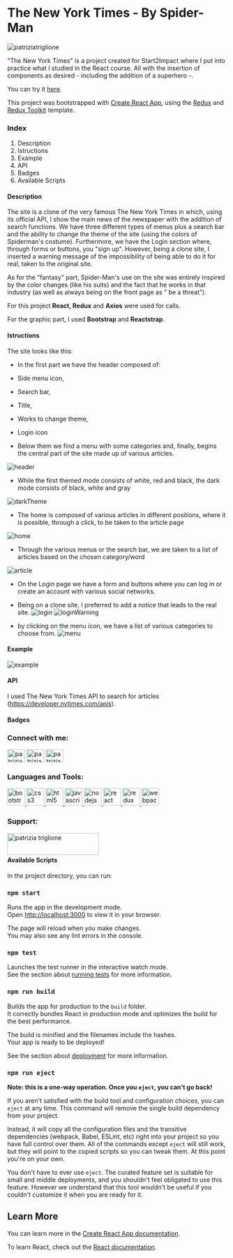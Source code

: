 # The New York Times - By Spider-Man
<p align="left"> <img src="https://komarev.com/ghpvc/?username=patriziatriglione&label=Profile%20views&color=0e75b6&style=flat" alt="patriziatriglione" /> </p>

"The New York Times" is a project created for Start2Impact where I put into practice what I studied in the React course.
All with the insertion of components as desired - including the addition of a superhero -.

You can try it [here](https://gilded-dieffenbachia-29ac42.netlify.app/).

This project was bootstrapped with [Create React App](https://github.com/facebook/create-react-app), using the [Redux](https://redux.js.org/) and [Redux Toolkit](https://redux-toolkit.js.org/) template.

### Index
1. Description
2. Istructions
3. Example
4. API
5. Badges
6. Available Scripts

#### Description
The site is a clone of the very famous The New York Times in which, using its official API, I show the main news of the newspaper with the addition of search functions.
We have three different types of menus plus a search bar and the ability to change the theme of the site (using the colors of Spiderman's costume).
Furthermore, we have the Login section where, through forms or buttons, you "sign up". However, being a clone site, I inserted a warning message of the impossibility of being able to do it for real, taken to the original site.

As for the "fantasy" part, Spider-Man's use on the site was entirely inspired by the color changes (like his suits) and the fact that he works in that industry (as well as always being on the front page as " be a threat").

For this project <b>React, Redux</b> and <b>Axios</b> were used for calls.

For the graphic part, I used <b>Bootstrap</b> and <b>Reactstrap</b>.

#### Istructions
The site looks like this:

- In the first part we have the header composed of:
- Side menu icon,
- Search bar,
- Title,
- Works to change theme,
- Login icon

- Below them we find a menu with some categories and, finally, begins the central part of the site made up of various articles.

![header](https://github.com/patriziatriglione/TheNewYorkTimes/blob/main/screen/header-home.png)

- While the first themed mode consists of white, red and black, the dark mode consists of black, white and gray

![darkTheme](https://github.com/patriziatriglione/TheNewYorkTimes/blob/main/screen/dark_theme.png)

- The home is composed of various articles in different positions, where it is possible, through a click, to be taken to the article page

![home](https://github.com/patriziatriglione/TheNewYorkTimes/blob/main/screen/home.png)

- Through the various menus or the search bar, we are taken to a list of articles based on the chosen category/word

![article](https://github.com/patriziatriglione/TheNewYorkTimes/blob/main/screen/article.png)

- On the Login page we have a form and buttons where you can log in or create an account with various social networks.
- Being on a clone site, I preferred to add a notice that leads to the real site.
![login](https://github.com/patriziatriglione/TheNewYorkTimes/blob/main/screen/login.png)
![loginWarning](https://github.com/patriziatriglione/TheNewYorkTimes/blob/main/screen/login_warning.png?raw=true)

- by clicking on the menu icon, we have a list of various categories to choose from.
![menu](https://github.com/patriziatriglione/TheNewYorkTimes/blob/main/screen/menu.png?raw=true)

#### Example 
![example](https://github.com/patriziatriglione/TheNewYorkTimes/blob/main/screen/example.gif?raw=true)

#### API
I used The New York Times API to search for articles (https://developer.nytimes.com/apis).

#### Badges
<h3 align="left">Connect with me:</h3>
<p align="left">
<a href="https://linkedin.com/in/patrizia triglione" target="blank"><img align="center" src="https://raw.githubusercontent.com/rahuldkjain/github-profile-readme-generator/master/src/images/icons/Social/linked-in-alt.svg" alt="patrizia triglione" height="30" width="40" /></a>
<a href="https://fb.com/patrizia triglione" target="blank"><img align="center" src="https://raw.githubusercontent.com/rahuldkjain/github-profile-readme-generator/master/src/images/icons/Social/facebook.svg" alt="patrizia triglione" height="30" width="40" /></a>
<a href="https://instagram.com/patrizia_triglione_" target="blank"><img align="center" src="https://raw.githubusercontent.com/rahuldkjain/github-profile-readme-generator/master/src/images/icons/Social/instagram.svg" alt="patrizia_triglione_" height="30" width="40" /></a>
</p>

<h3 align="left">Languages and Tools:</h3>
<p align="left"> <a href="https://getbootstrap.com" target="_blank" rel="noreferrer"> <img src="https://raw.githubusercontent.com/devicons/devicon/master/icons/bootstrap/bootstrap-plain-wordmark.svg" alt="bootstrap" width="40" height="40"/> </a> <a href="https://www.w3schools.com/css/" target="_blank" rel="noreferrer"> <img src="https://raw.githubusercontent.com/devicons/devicon/master/icons/css3/css3-original-wordmark.svg" alt="css3" width="40" height="40"/> </a> <a href="https://www.w3.org/html/" target="_blank" rel="noreferrer"> <img src="https://raw.githubusercontent.com/devicons/devicon/master/icons/html5/html5-original-wordmark.svg" alt="html5" width="40" height="40"/> </a> <a href="https://developer.mozilla.org/en-US/docs/Web/JavaScript" target="_blank" rel="noreferrer"> <img src="https://raw.githubusercontent.com/devicons/devicon/master/icons/javascript/javascript-original.svg" alt="javascript" width="40" height="40"/> </a> <a href="https://nodejs.org" target="_blank" rel="noreferrer"> <img src="https://raw.githubusercontent.com/devicons/devicon/master/icons/nodejs/nodejs-original-wordmark.svg" alt="nodejs" width="40" height="40"/> </a> <a href="https://reactjs.org/" target="_blank" rel="noreferrer"> <img src="https://raw.githubusercontent.com/devicons/devicon/master/icons/react/react-original-wordmark.svg" alt="react" width="40" height="40"/> </a> <a href="https://redux.js.org" target="_blank" rel="noreferrer"> <img src="https://raw.githubusercontent.com/devicons/devicon/master/icons/redux/redux-original.svg" alt="redux" width="40" height="40"/> </a> <a href="https://webpack.js.org" target="_blank" rel="noreferrer"> <img src="https://raw.githubusercontent.com/devicons/devicon/d00d0969292a6569d45b06d3f350f463a0107b0d/icons/webpack/webpack-original-wordmark.svg" alt="webpack" width="40" height="40"/> </a> </p>

<h3 align="left">Support:</h3>
<p><a href="https://www.buymeacoffee.com/patrizia triglione"> <img align="left" src="https://cdn.buymeacoffee.com/buttons/v2/default-yellow.png" height="50" width="210" alt="patrizia triglione" /></a></p><br><br>





#### Available Scripts

In the project directory, you can run:

### `npm start`

Runs the app in the development mode.\
Open [http://localhost:3000](http://localhost:3000) to view it in your browser.

The page will reload when you make changes.\
You may also see any lint errors in the console.

### `npm test`

Launches the test runner in the interactive watch mode.\
See the section about [running tests](https://facebook.github.io/create-react-app/docs/running-tests) for more information.

### `npm run build`

Builds the app for production to the `build` folder.\
It correctly bundles React in production mode and optimizes the build for the best performance.

The build is minified and the filenames include the hashes.\
Your app is ready to be deployed!

See the section about [deployment](https://facebook.github.io/create-react-app/docs/deployment) for more information.

### `npm run eject`

**Note: this is a one-way operation. Once you `eject`, you can't go back!**

If you aren't satisfied with the build tool and configuration choices, you can `eject` at any time. This command will remove the single build dependency from your project.

Instead, it will copy all the configuration files and the transitive dependencies (webpack, Babel, ESLint, etc) right into your project so you have full control over them. All of the commands except `eject` will still work, but they will point to the copied scripts so you can tweak them. At this point you're on your own.

You don't have to ever use `eject`. The curated feature set is suitable for small and middle deployments, and you shouldn't feel obligated to use this feature. However we understand that this tool wouldn't be useful if you couldn't customize it when you are ready for it.

## Learn More

You can learn more in the [Create React App documentation](https://facebook.github.io/create-react-app/docs/getting-started).

To learn React, check out the [React documentation](https://reactjs.org/).
